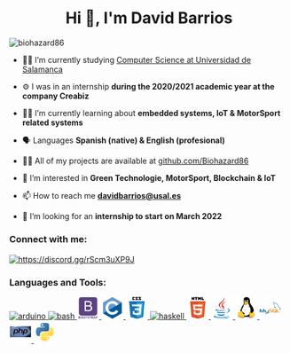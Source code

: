 <h1 align="center">Hi 👋, I'm David Barrios</h1>
<p align="left"> <img src="https://komarev.com/ghpvc/?username=biohazard86&label=Profile%20views&color=0e75b6&style=flat" alt="biohazard86" /> </p>

- 👨‍🎓 I’m currently studying [Computer Science at Universidad de Salamanca](https://usal.es/grado-en-ingenieria-informatica-en-sistemas-de-informacion)

- ⚙️ I was in an internship **during the 2020/2021 academic year at the company Creabiz**

- 👨‍💻 I’m currently learning about **embedded systems, IoT & MotorSport related systems**

- 🗣️ Languages **Spanish (native) & English (profesional)**

- 👨‍💻 All of my projects are available at [github.com/Biohazard86](https://github.com/Biohazard86)

- 🤔 I’m interested in **Green Technologie, MotorSport, Blockchain & IoT**

- 📫 How to reach me **davidbarrios@usal.es**

- 🤝 I’m looking for an **internship to start on March 2022**

<h3 align="left">Connect with me:</h3>
<p align="left">
<a href="https://discord.gg/https://discord.gg/rScm3uXP9J" target="blank"><img align="center" src="https://raw.githubusercontent.com/rahuldkjain/github-profile-readme-generator/master/src/images/icons/Social/discord.svg" alt="https://discord.gg/rScm3uXP9J" height="30" width="40" /></a>
</p>

<h3 align="left">Languages and Tools:</h3>
<p align="left"> <a href="https://www.arduino.cc/" target="_blank"> <img src="https://cdn.worldvectorlogo.com/logos/arduino-1.svg" alt="arduino" width="40" height="40"/> </a> <a href="https://www.gnu.org/software/bash/" target="_blank"> <img src="https://www.vectorlogo.zone/logos/gnu_bash/gnu_bash-icon.svg" alt="bash" width="40" height="40"/> </a> <a href="https://getbootstrap.com" target="_blank"> <img src="https://raw.githubusercontent.com/devicons/devicon/master/icons/bootstrap/bootstrap-plain-wordmark.svg" alt="bootstrap" width="40" height="40"/> </a> <a href="https://www.cprogramming.com/" target="_blank"> <img src="https://raw.githubusercontent.com/devicons/devicon/master/icons/c/c-original.svg" alt="c" width="40" height="40"/> </a> <a href="https://www.w3schools.com/css/" target="_blank"> <img src="https://raw.githubusercontent.com/devicons/devicon/master/icons/css3/css3-original-wordmark.svg" alt="css3" width="40" height="40"/> </a> <a href="https://www.haskell.org/" target="_blank"> <img src="https://upload.wikimedia.org/wikipedia/commons/1/1c/Haskell-Logo.svg" alt="haskell" width="40" height="40"/> </a> <a href="https://www.w3.org/html/" target="_blank"> <img src="https://raw.githubusercontent.com/devicons/devicon/master/icons/html5/html5-original-wordmark.svg" alt="html5" width="40" height="40"/> </a> <a href="https://www.java.com" target="_blank"> <img src="https://raw.githubusercontent.com/devicons/devicon/master/icons/java/java-original.svg" alt="java" width="40" height="40"/> </a> <a href="https://www.linux.org/" target="_blank"> <img src="https://raw.githubusercontent.com/devicons/devicon/master/icons/linux/linux-original.svg" alt="linux" width="40" height="40"/> </a> <a href="https://www.mysql.com/" target="_blank"> <img src="https://raw.githubusercontent.com/devicons/devicon/master/icons/mysql/mysql-original-wordmark.svg" alt="mysql" width="40" height="40"/> </a> <a href="https://www.php.net" target="_blank"> <img src="https://raw.githubusercontent.com/devicons/devicon/master/icons/php/php-original.svg" alt="php" width="40" height="40"/> </a> <a href="https://www.python.org" target="_blank"> <img src="https://raw.githubusercontent.com/devicons/devicon/master/icons/python/python-original.svg" alt="python" width="40" height="40"/> </a> </p>


<p
 random = "rahuldkjain.github.io/gh-profile-readme-generator/"
>
